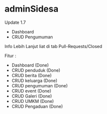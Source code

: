 # adminSidesa
Update 1.7
- Dashboard
- CRUD Pengumuman
  
Info Lebih Lanjut liat di tab Pull-Requests/Closed

Fitur :
- Dashboard (Done)
- CRUD penduduk (Done)
- CRUD berita (Done)
- CRUD keluarga (Done)
- CRUD pengumuman (Done)
- CRUD event (Done)
- CRUD Galeri (Done)
- CRUD UMKM (Done)
- CRUD Pengaduan (Done)
